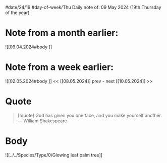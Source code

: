 
#date/24/19
#day-of-week/Thu
Daily note of: 09 May 2024 (19th Thursday of the year)

# Note from a month earlier:
![[09.04.2024#body ]]

# Note from a week earlier:
![[02.05.2024#body ]]
 << [[08.05.2024]] prev - next [[10.05.2024]] >>
# Quote

> [!quote] God has given you one face, and you make yourself another.
> — William Shakespeare
# Body

![[../../Species/Type/0/Glowing leaf palm tree]]